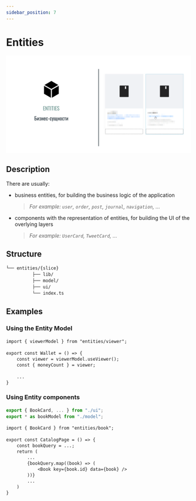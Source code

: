 ```yaml
---
sidebar_position: 7
---
```


# Entities

![entities-themed-bordered](/img/layers/entities.png)

## Description

There are usually:

- business entities, for building the business logic of the application
    > *For example: `user`, `order`, `post`, `journal`, `navigation`, ...*
- components with the representation of entities, for building the UI of the overlying layers
    > *For example: `UserCard`, `TweetCard`, ...*

## Structure

```sh
└── entities/{slice}
          ├── lib/
          ├── model/
          ├── ui/
          └── index.ts
```

## Examples

### Using the Entity Model

```tsx title=**/**/index.tsx
import { viewerModel } from "entities/viewer";

export const Wallet = () => {
    const viewer = viewerModel.useViewer();
    const { moneyCount } = viewer;
    
    ...
}
```

### Using Entity components

```ts title=entities/book/index.ts
export { BookCard, ... } from "./ui";
export * as bookModel from "./model";
```

```tsx title=pages/**/index.tsx
import { BookCard } from "entities/book";

export const CatalogPage = () => {
    const bookQuery = ...;
    return (
        ...
        {bookQuery.map((book) => (
            <Book key={book.id} data={book} />
        ))}
        ...
    )
}
```
